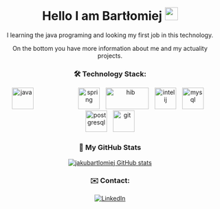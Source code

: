 <div align="center">
  
# Hello I am Bartłomiej <img src="https://raw.githubusercontent.com/MartinHeinz/MartinHeinz/master/wave.gif" width="30px">

I learning the java programing and looking my first job in this technology. 
  
  On the bottom you have more information about me and my actuality projects.


### :hammer_and_wrench: Technology Stack: 

<img src="https://cdn.worldvectorlogo.com/logos/java-4.svg" alt="java" height="50" width="50" style="margin-right: 100"> <img 
src="https://cdn.worldvectorlogo.com/logos/spring-3.svg" alt="spring" height="50" width="50" style="margin-right: 10px;"> <img 
src="https://cdn.worldvectorlogo.com/logos/hibernate-1.svg" alt="hib" height="50" width="100" style="margin-right: 10px;"> <img 
src="https://cdn.worldvectorlogo.com/logos/intellij-idea-1.svg" alt="intelij" height="50" width="50" style="margin-right: 10px;"> <img 
src="https://cdn.worldvectorlogo.com/logos/mysql-6.svg" alt="mysql" height="50" width="50" style="margin-right: 10px;">  <img 
src="https://cdn.worldvectorlogo.com/logos/postgresql.svg" alt="postgresql" height="50" width="50" style="margin-right: 10px;"> <img 
src="https://cdn.worldvectorlogo.com/logos/git-icon.svg" alt="git" height="50" width="50"> 


### :dart: My GitHub Stats

[![jakubartlomiej GitHub stats](https://github-readme-stats.vercel.app/api?username=jakubartlomiej&theme=radical)](https://github.com/anuraghazra/github-readme-stats)

### :envelope: Contact: 
[![LinkedIn][1]][1.1]

[1]: https://img.icons8.com/color/48/000000/linkedin.png
[1.1]: https://www.linkedin.com/in/bartlomiej-jakubowski-7a123415b

  </div>
<!--
**jakubartlomiej/jakubartlomiej** is a ✨ _special_ ✨ repository because its `README.md` (this file) appears on your GitHub profile.

Here are some ideas to get you started:

- 🔭 I’m currently working on ...
- 🌱 I’m currently learning ...
- 👯 I’m looking to collaborate on ...
- 🤔 I’m looking for help with ...
- 💬 Ask me about ...
- 📫 How to reach me: ...
- 😄 Pronouns: ...
- ⚡ Fun fact: ...
-->
